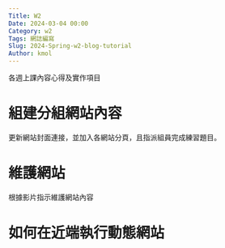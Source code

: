 ```yaml
---
Title: W2
Date: 2024-03-04 00:00
Category: w2
Tags: 網誌編寫
Slug: 2024-Spring-w2-blog-tutorial
Author: kmol
---
```


各週上課內容心得及實作項目

<!-- PELICAN_END_SUMMARY -->

# 組建分組網站內容
更新網站封面連接，並加入各網站分頁，且指派組員完成練習題目。
# 維護網站
根據影片指示維護網站內容
# 如何在近端執行動態網站




